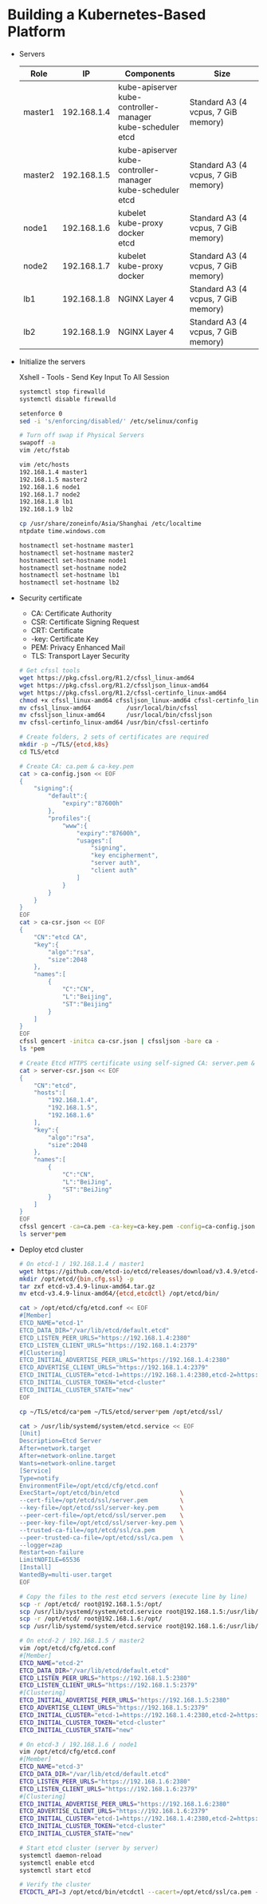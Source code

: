 # Building a Kubernetes-Based Platform

* Servers

  | Role     | IP           | Components                                                            | Size                                |
  | ----- | ----------- | ------------------------------------------------------------ | ----------------------------------- |
  | master1 | 192.168.1.4 | kube-apiserver<br/>kube-controller-manager<br/>kube-scheduler<br/>etcd | Standard A3 (4 vcpus, 7 GiB memory) |
  | master2 | 192.168.1.5 | kube-apiserver<br/>kube-controller-manager<br/>kube-scheduler<br/>etcd | Standard A3 (4 vcpus, 7 GiB memory) |
  | node1 | 192.168.1.6 | kubelet<br/>kube-proxy<br/>docker<br/>etcd                   | Standard A3 (4 vcpus, 7 GiB memory) |
  | node2 | 192.168.1.7 | kubelet<br/>kube-proxy<br/>docker                            | Standard A3 (4 vcpus, 7 GiB memory) |
  | lb1 | 192.168.1.8 | NGINX Layer 4                                                | Standard A3 (4 vcpus, 7 GiB memory) |
  | lb2 | 192.168.1.9 | NGINX Layer 4                                                | Standard A3 (4 vcpus, 7 GiB memory) |

* Initialize the servers

  Xshell - Tools - Send Key Input To All Session

  ```sh
  systemctl stop firewalld
  systemctl disable firewalld

  setenforce 0
  sed -i 's/enforcing/disabled/' /etc/selinux/config
  
  # Turn off swap if Physical Servers
  swapoff -a
  vim /etc/fstab
  
  vim /etc/hosts
  192.168.1.4 master1
  192.168.1.5 master2
  192.168.1.6 node1
  192.168.1.7 node2
  192.168.1.8 lb1
  192.168.1.9 lb2
  
  cp /usr/share/zoneinfo/Asia/Shanghai /etc/localtime
  ntpdate time.windows.com
  ```
  
  ```sh
  hostnamectl set-hostname master1
  hostnamectl set-hostname master2
  hostnamectl set-hostname node1
  hostnamectl set-hostname node2
  hostnamectl set-hostname lb1
  hostnamectl set-hostname lb2
  ```
  
  

* Security certificate

  * CA: Certificate Authority
  * CSR: Certificate Signing Request
  * CRT: Certificate
  * -key: Certificate Key
  * PEM: Privacy Enhanced Mail
  * TLS: Transport Layer Security

  ```sh
  # Get cfssl tools
  wget https://pkg.cfssl.org/R1.2/cfssl_linux-amd64
  wget https://pkg.cfssl.org/R1.2/cfssljson_linux-amd64
  wget https://pkg.cfssl.org/R1.2/cfssl-certinfo_linux-amd64
  chmod +x cfssl_linux-amd64 cfssljson_linux-amd64 cfssl-certinfo_linux-amd64
  mv cfssl_linux-amd64          /usr/local/bin/cfssl
  mv cfssljson_linux-amd64      /usr/local/bin/cfssljson
  mv cfssl-certinfo_linux-amd64 /usr/bin/cfssl-certinfo
  
  # Create folders, 2 sets of certificates are required
  mkdir -p ~/TLS/{etcd,k8s}
  cd TLS/etcd
  
  # Create CA: ca.pem & ca-key.pem
  cat > ca-config.json << EOF
  {
      "signing":{
          "default":{
              "expiry":"87600h"
          },
          "profiles":{
              "www":{
                  "expiry":"87600h",
                  "usages":[
                      "signing",
                      "key encipherment",
                      "server auth",
                      "client auth"
                  ]
              }
          }
      }
  }
  EOF
  cat > ca-csr.json << EOF
  {
      "CN":"etcd CA",
      "key":{
          "algo":"rsa",
          "size":2048
      },
      "names":[
          {
              "C":"CN",
              "L":"Beijing",
              "ST":"Beijing"
          }
      ]
  }
  EOF
  cfssl gencert -initca ca-csr.json | cfssljson -bare ca -
  ls *pem
  
  # Create Etcd HTTPS certificate using self-signed CA: server.pem & server-key.pem
  cat > server-csr.json << EOF
  {
      "CN":"etcd",
      "hosts":[
          "192.168.1.4",
          "192.168.1.5",
          "192.168.1.6"
      ],
      "key":{
          "algo":"rsa",
          "size":2048
      },
      "names":[
          {
              "C":"CN",
              "L":"BeiJing",
              "ST":"BeiJing"
          }
      ]
  }
  EOF
  cfssl gencert -ca=ca.pem -ca-key=ca-key.pem -config=ca-config.json -profile=www server-csr.json | cfssljson -bare server
  ls server*pem
  ```

* Deploy etcd cluster

  ```sh
  # On etcd-1 / 192.168.1.4 / master1
  wget https://github.com/etcd-io/etcd/releases/download/v3.4.9/etcd-v3.4.9-linux-amd64.tar.gz
  mkdir /opt/etcd/{bin,cfg,ssl} -p
  tar zxf etcd-v3.4.9-linux-amd64.tar.gz
  mv etcd-v3.4.9-linux-amd64/{etcd,etcdctl} /opt/etcd/bin/
  
  cat > /opt/etcd/cfg/etcd.conf << EOF
  #[Member]
  ETCD_NAME="etcd-1"
  ETCD_DATA_DIR="/var/lib/etcd/default.etcd"
  ETCD_LISTEN_PEER_URLS="https://192.168.1.4:2380"
  ETCD_LISTEN_CLIENT_URLS="https://192.168.1.4:2379"
  #[Clustering]
  ETCD_INITIAL_ADVERTISE_PEER_URLS="https://192.168.1.4:2380"
  ETCD_ADVERTISE_CLIENT_URLS="https://192.168.1.4:2379"
  ETCD_INITIAL_CLUSTER="etcd-1=https://192.168.1.4:2380,etcd-2=https://192.168.1.5:2380,etcd-3=https://192.168.1.6:2380"
  ETCD_INITIAL_CLUSTER_TOKEN="etcd-cluster"
  ETCD_INITIAL_CLUSTER_STATE="new"
  EOF
  
  cp ~/TLS/etcd/ca*pem ~/TLS/etcd/server*pem /opt/etcd/ssl/
  
  cat > /usr/lib/systemd/system/etcd.service << EOF
  [Unit]
  Description=Etcd Server
  After=network.target
  After=network-online.target
  Wants=network-online.target
  [Service]
  Type=notify
  EnvironmentFile=/opt/etcd/cfg/etcd.conf
  ExecStart=/opt/etcd/bin/etcd                 \
  --cert-file=/opt/etcd/ssl/server.pem         \
  --key-file=/opt/etcd/ssl/server-key.pem      \
  --peer-cert-file=/opt/etcd/ssl/server.pem    \
  --peer-key-file=/opt/etcd/ssl/server-key.pem \
  --trusted-ca-file=/opt/etcd/ssl/ca.pem       \
  --peer-trusted-ca-file=/opt/etcd/ssl/ca.pem  \
  --logger=zap
  Restart=on-failure
  LimitNOFILE=65536
  [Install]
  WantedBy=multi-user.target
  EOF
  
  # Copy the files to the rest etcd servers (execute line by line)
  scp -r /opt/etcd/ root@192.168.1.5:/opt/
  scp /usr/lib/systemd/system/etcd.service root@192.168.1.5:/usr/lib/systemd/system/
  scp -r /opt/etcd/ root@192.168.1.6:/opt/
  scp /usr/lib/systemd/system/etcd.service root@192.168.1.6:/usr/lib/systemd/system/
  ```

  ```sh
  # On etcd-2 / 192.168.1.5 / master2
  vim /opt/etcd/cfg/etcd.conf
  #[Member]
  ETCD_NAME="etcd-2"
  ETCD_DATA_DIR="/var/lib/etcd/default.etcd"
  ETCD_LISTEN_PEER_URLS="https://192.168.1.5:2380"
  ETCD_LISTEN_CLIENT_URLS="https://192.168.1.5:2379"
  #[Clustering]
  ETCD_INITIAL_ADVERTISE_PEER_URLS="https://192.168.1.5:2380"
  ETCD_ADVERTISE_CLIENT_URLS="https://192.168.1.5:2379"
  ETCD_INITIAL_CLUSTER="etcd-1=https://192.168.1.4:2380,etcd-2=https://192.168.1.5:2380,etcd-3=https://192.168.1.6:2380"
  ETCD_INITIAL_CLUSTER_TOKEN="etcd-cluster"
  ETCD_INITIAL_CLUSTER_STATE="new"
  
  # On etcd-3 / 192.168.1.6 / node1
  vim /opt/etcd/cfg/etcd.conf
  #[Member]
  ETCD_NAME="etcd-3"
  ETCD_DATA_DIR="/var/lib/etcd/default.etcd"
  ETCD_LISTEN_PEER_URLS="https://192.168.1.6:2380"
  ETCD_LISTEN_CLIENT_URLS="https://192.168.1.6:2379"
  #[Clustering]
  ETCD_INITIAL_ADVERTISE_PEER_URLS="https://192.168.1.6:2380"
  ETCD_ADVERTISE_CLIENT_URLS="https://192.168.1.6:2379"
  ETCD_INITIAL_CLUSTER="etcd-1=https://192.168.1.4:2380,etcd-2=https://192.168.1.5:2380,etcd-3=https://192.168.1.6:2380"
  ETCD_INITIAL_CLUSTER_TOKEN="etcd-cluster"
  ETCD_INITIAL_CLUSTER_STATE="new"
  ```

  ```sh
  # Start etcd cluster (server by server)
  systemctl daemon-reload
  systemctl enable etcd
  systemctl start etcd
  
  # Verify the cluster
  ETCDCTL_API=3 /opt/etcd/bin/etcdctl --cacert=/opt/etcd/ssl/ca.pem --cert=/opt/etcd/ssl/server.pem --key=/opt/etcd/ssl/server-key.pem --endpoints="https://192.168.1.4:2379,https://192.168.1.5:2379,https://192.168.1.6:2379" endpoint health
  ```

  





